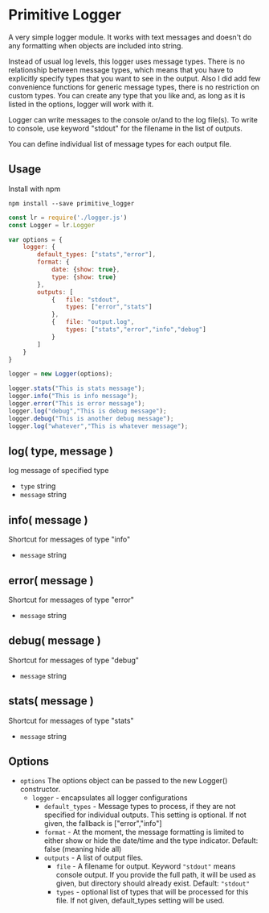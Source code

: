 # Primitive Logger

A very simple logger module. It works with text messages and doesn't do any formatting when objects are included into string.

Instead of usual log levels, this logger uses message types. There is no relationship between message types, which means that you have to explicitly specify types that you want to see in the output. Also I did add few convenience functions for generic message types, there is no restriction on custom types. You can create any type that you like and, as long as it is listed in the options, logger will work with it.

Logger can write messages to the console or/and to the log file(s). To write to console, use keyword "stdout" for the filename in the list of outputs.

You can define individual list of message types for each output file. 


## Usage

Install with npm

```
npm install --save primitive_logger
```

```javascript
const lr = require('./logger.js')
const Logger = lr.Logger

var options = {
	logger: {
		default_types: ["stats","error"],
		format: { 
			date: {show: true},
			type: {show: true}
		},
		outputs: [
			{	file: "stdout",
				types: ["error","stats"]
			},
			{	file: "output.log", 
				types: ["stats","error","info","debug"]
			}
		]
	}
}

logger = new Logger(options);

logger.stats("This is stats message");
logger.info("This is info message");
logger.error("This is error message");
logger.log("debug","This is debug message");
logger.debug("This is another debug message");
logger.log("whatever","This is whatever message");
```

## log( type, message )
log message of specified type 

* `type` string
* `message` string

## info( message )
Shortcut for messages of type "info"

* `message` string

## error( message )
Shortcut for messages of type "error"

* `message` string

## debug( message )
Shortcut for messages of type "debug"

* `message` string

## stats( message )
Shortcut for messages of type "stats"

* `message` string

## Options

* `options` The options object can be passed to the new Logger() constructor.
   * `logger` - encapsulates all logger configurations
	   * `default_types` - Message types to process, if they are not specified for individual outputs. This setting is optional. If not given, the fallback is ["error","info"]
	   * `format` - At the moment, the message formatting is limited to either show or hide the date/time and the type indicator. Default: false (meaning hide all)
	   * `outputs` - A list of output files. 
			* `file` - A filename for output. Keyword `"stdout"` means console output. If you provide the full path, it will be used as given, but directory should already exist. Default: `"stdout"`
			* `types` - optional list of types that will be processed for this file. If not given, default_types setting will be used.
